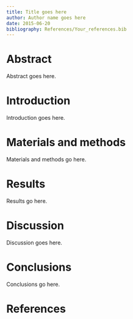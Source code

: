 ```yaml
---
title: Title goes here
author: Author name goes here
date: 2015-06-20
bibliography: References/Your_references.bib
---
```




# Abstract

Abstract goes here.



# Introduction

Introduction goes here.



# Materials and methods

Materials and methods go here.



# Results

Results go here.



# Discussion

Discussion goes here.



# Conclusions

Conclusions go here.



# References

